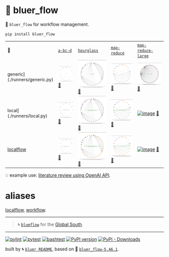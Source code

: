 # 📜 bluer_flow

📜 `bluer_flow` for workflow management.

```bash
pip install bluer_flow
```

|   |   |   |   |   |
| --- | --- | --- | --- | --- |
| 📜 | [`a-bc-d`](./patterns/a-bc-d.dot) | [`hourglass`](./patterns/hourglass.dot) | [`map-reduce`](./patterns/map-reduce.dot) | [`map-reduce-large`](./patterns/map-reduce-large.dot) |
| generic](./runners/generic.py) | [![image](https://github.com/kamangir/assets/blob/main/bluer_flow-generic-a-bc-d/workflow.gif?raw=true&random=yligwvtzssysdnri)](https://github.com/kamangir/assets/blob/main/bluer_flow-generic-a-bc-d/workflow.gif?raw=true&random=yligwvtzssysdnri) [🔗](https://github.com/kamangir/assets/blob/main/bluer_flow-generic-a-bc-d/workflow.gif?raw=true&random=yligwvtzssysdnri) | [![image](https://github.com/kamangir/assets/blob/main/bluer_flow-generic-hourglass/workflow.gif?raw=true&random=2dkelsnlgxo2vu9k)](https://github.com/kamangir/assets/blob/main/bluer_flow-generic-hourglass/workflow.gif?raw=true&random=2dkelsnlgxo2vu9k) [🔗](https://github.com/kamangir/assets/blob/main/bluer_flow-generic-hourglass/workflow.gif?raw=true&random=2dkelsnlgxo2vu9k) | [![image](https://github.com/kamangir/assets/blob/main/bluer_flow-generic-map-reduce/workflow.gif?raw=true&random=hzl059y59ibe8z27)](https://github.com/kamangir/assets/blob/main/bluer_flow-generic-map-reduce/workflow.gif?raw=true&random=hzl059y59ibe8z27) [🔗](https://github.com/kamangir/assets/blob/main/bluer_flow-generic-map-reduce/workflow.gif?raw=true&random=hzl059y59ibe8z27) | [![image](https://github.com/kamangir/assets/blob/main/bluer_flow-generic-map-reduce-large/workflow.gif?raw=true&random=hii7o46wwvij4yww)](https://github.com/kamangir/assets/blob/main/bluer_flow-generic-map-reduce-large/workflow.gif?raw=true&random=hii7o46wwvij4yww) [🔗](https://github.com/kamangir/assets/blob/main/bluer_flow-generic-map-reduce-large/workflow.gif?raw=true&random=hii7o46wwvij4yww) |
| local](./runners/local.py) | [![image](https://github.com/kamangir/assets/blob/main/bluer_flow-local-a-bc-d/workflow.gif?raw=true&random=r2jdip8xbi1hc2uf)](https://github.com/kamangir/assets/blob/main/bluer_flow-local-a-bc-d/workflow.gif?raw=true&random=r2jdip8xbi1hc2uf) [🔗](https://github.com/kamangir/assets/blob/main/bluer_flow-local-a-bc-d/workflow.gif?raw=true&random=r2jdip8xbi1hc2uf) | [![image](https://github.com/kamangir/assets/blob/main/bluer_flow-local-hourglass/workflow.gif?raw=true&random=ioljd36hljasj3vq)](https://github.com/kamangir/assets/blob/main/bluer_flow-local-hourglass/workflow.gif?raw=true&random=ioljd36hljasj3vq) [🔗](https://github.com/kamangir/assets/blob/main/bluer_flow-local-hourglass/workflow.gif?raw=true&random=ioljd36hljasj3vq) | [![image](https://github.com/kamangir/assets/blob/main/bluer_flow-local-map-reduce/workflow.gif?raw=true&random=ajxw1m951gow1jra)](https://github.com/kamangir/assets/blob/main/bluer_flow-local-map-reduce/workflow.gif?raw=true&random=ajxw1m951gow1jra) [🔗](https://github.com/kamangir/assets/blob/main/bluer_flow-local-map-reduce/workflow.gif?raw=true&random=ajxw1m951gow1jra) | [![image](https://github.com/kamangir/assets/blob/main/bluer_flow-local-map-reduce-large/workflow.gif?raw=true&random=lxx79wkgn031alnb)](https://github.com/kamangir/assets/blob/main/bluer_flow-local-map-reduce-large/workflow.gif?raw=true&random=lxx79wkgn031alnb) [🔗](https://github.com/kamangir/assets/blob/main/bluer_flow-local-map-reduce-large/workflow.gif?raw=true&random=lxx79wkgn031alnb) |
| [localflow](./runners/localflow/runner.py) | [![image](https://github.com/kamangir/assets/blob/main/bluer_flow-localflow-a-bc-d/workflow.gif?raw=true&random=f9f3w3ny0keqeqim)](https://github.com/kamangir/assets/blob/main/bluer_flow-localflow-a-bc-d/workflow.gif?raw=true&random=f9f3w3ny0keqeqim) [🔗](https://github.com/kamangir/assets/blob/main/bluer_flow-localflow-a-bc-d/workflow.gif?raw=true&random=f9f3w3ny0keqeqim) | [![image](https://github.com/kamangir/assets/blob/main/bluer_flow-localflow-hourglass/workflow.gif?raw=true&random=8v6h3bfi1ullymd4)](https://github.com/kamangir/assets/blob/main/bluer_flow-localflow-hourglass/workflow.gif?raw=true&random=8v6h3bfi1ullymd4) [🔗](https://github.com/kamangir/assets/blob/main/bluer_flow-localflow-hourglass/workflow.gif?raw=true&random=8v6h3bfi1ullymd4) | [![image](https://github.com/kamangir/assets/blob/main/bluer_flow-localflow-map-reduce/workflow.gif?raw=true&random=0kebsq21knvsxgb6)](https://github.com/kamangir/assets/blob/main/bluer_flow-localflow-map-reduce/workflow.gif?raw=true&random=0kebsq21knvsxgb6) [🔗](https://github.com/kamangir/assets/blob/main/bluer_flow-localflow-map-reduce/workflow.gif?raw=true&random=0kebsq21knvsxgb6) | [![image](https://github.com/kamangir/assets/blob/main/bluer_flow-localflow-map-reduce-large/workflow.gif?raw=true&random=cujgjnd4ntkweyzd)](https://github.com/kamangir/assets/blob/main/bluer_flow-localflow-map-reduce-large/workflow.gif?raw=true&random=cujgjnd4ntkweyzd) [🔗](https://github.com/kamangir/assets/blob/main/bluer_flow-localflow-map-reduce-large/workflow.gif?raw=true&random=cujgjnd4ntkweyzd) |

💡 example use: [literature review using OpenAI API](https://github.com/kamangir/openai-commands/tree/main/openai_commands/literature_review).

# aliases

[localflow](./bluer_flow/docs/aliases/localflow.md), 
[workflow](./bluer_flow/docs/aliases/workflow.md).


---

> 🌀 [`blueflow`](https://github.com/kamangir/notebooks-and-scripts) for the [Global South](https://github.com/kamangir/bluer-south).

---


[![pylint](https://github.com/kamangir/bluer-flow/actions/workflows/pylint.yml/badge.svg)](https://github.com/kamangir/bluer-flow/actions/workflows/pylint.yml) [![pytest](https://github.com/kamangir/bluer-flow/actions/workflows/pytest.yml/badge.svg)](https://github.com/kamangir/bluer-flow/actions/workflows/pytest.yml) [![bashtest](https://github.com/kamangir/bluer-flow/actions/workflows/bashtest.yml/badge.svg)](https://github.com/kamangir/bluer-flow/actions/workflows/bashtest.yml) [![PyPI version](https://img.shields.io/pypi/v/bluer-flow.svg)](https://pypi.org/project/bluer-flow/) [![PyPI - Downloads](https://img.shields.io/pypi/dd/bluer-flow)](https://pypistats.org/packages/bluer-flow)

built by 🌀 [`bluer README`](https://github.com/kamangir/bluer-objects/tree/main/bluer_objects/README), based on 📜 [`bluer_flow-5.46.1`](https://github.com/kamangir/bluer-flow).
